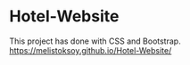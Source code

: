 # Hotel-Website
This project has done with CSS and Bootstrap. https://melistoksoy.github.io/Hotel-Website/
